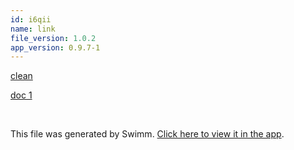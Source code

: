 ```yaml
---
id: i6qii
name: link
file_version: 1.0.2
app_version: 0.9.7-1
---
```


[clean](clean.4rr7f.sw.md)

[doc 1](doc-1.dc8ol.sw.md)




<br/>

This file was generated by Swimm. [Click here to view it in the app](https://swimm-web-app.web.app/repos/Z2l0aHViJTNBJTNBYXplcm90aGNvcmUtd290bGslM0ElM0FtYW96U3dpbW0=/docs/i6qii).